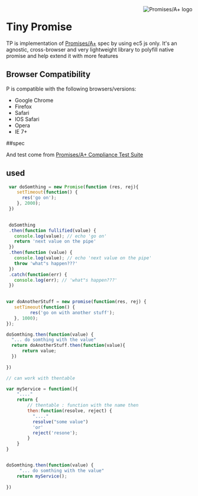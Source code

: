 <a href="https://promisesaplus.com/" style="float:right">
    <img src="https://promisesaplus.com/assets/logo-small.png" alt="Promises/A+ logo"
         title="Promises/A+ 1.0 compliant" align="right" />
</a>

Tiny Promise
============
TP is implementation of [Promises/A+](URL=https://github.com/promises-aplus/promises-spec) spec by using ec5 js only. 
It's an agnostic, cross-browser and very lightweight library to polyfill native promise and help extend it with more features 

## Browser Compatibility
P is compatible with the following browsers/versions:
* Google Chrome
* Firefox
* Safari
* IOS Safari
* Opera
* IE 7+

##spec
  
And test come from [Promises/A+ Compliance Test Suite](https://github.com/promises-aplus/promises-tests) 

## used
```javascript
 var doSomthing = new Promise(function (res, rej){
    setTimeout(function() {
      res('go on');
    }, 2000);
 })
```

```javascript
 
 doSomthing
 .then(function fullified(value) {
   console.log(value); // echo 'go on'
   return 'next value on the pipe'
 })
 .then(function (value) {
   console.log(value); // echo 'next value on the pipe'
   throw 'what"s happen???'
 })
 .catch(function(err) {
   console.log(err); // 'what"s happen???'
 })
 
```

```javascript
var doAnotherStuff = new promise(function(res, rej) {
   setTimeout(function() {
         res('go on with another stuff');
   }, 1000);
}); 

doSomthing.then(function(value) {   
  "... do somthing with the value"
  return doAnotherStuff.then(function(value){
      return value;
  })
  
}) 
```

```javascript
// can work with thentable

var myService = function(){
    "...."
    return {
        // thentable : function with the name then
        then:function(resolve, reject) {  
          "...."
          resolve("some value")
          'or'
          reject('resone');
        }
    }
}


doSomthing.then(function(value) {   
     "... do somthing with the value"
    return myService();
    
})

```

